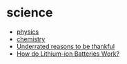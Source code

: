 # science

- [physics](./physics.md)
- [chemistry](./chemistry.md)
- [Underrated reasons to be thankful](https://dynomight.net/thanks/)
- [How do Lithium-ion Batteries Work?](https://redirect.invidious.io/watch?v=G5McJw4KkG8)
